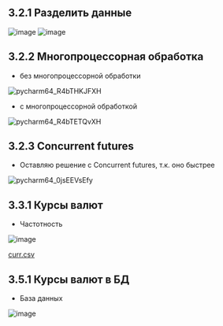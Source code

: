 ## 3.2.1 Разделить данные

![image](https://user-images.githubusercontent.com/60822244/206732408-60a4127a-85fa-415b-883f-1892687604e1.png)
![image](https://user-images.githubusercontent.com/60822244/206737405-3da0bfd0-624d-4981-9fda-5a2450312998.png)

## 3.2.2 Многопроцессорная обработка
- без многопроцессорной обработки

![pycharm64_R4bTHKJFXH](https://user-images.githubusercontent.com/60822244/206770183-081d84d7-72c1-4c73-8ac4-0a0c2fac4527.png)
- с многопроцессорной обработкой

![pycharm64_R4bTETQvXH](https://user-images.githubusercontent.com/60822244/206770144-4b69344e-dad4-4d0e-a858-3a2f9bc71b02.png)

## 3.2.3 Concurrent futures
- Оставляю решение с Concurrent futures, т.к. оно быстрее

![pycharm64_0jsEEVsEfy](https://user-images.githubusercontent.com/60822244/206780664-a45169c9-b910-4c84-9750-ef74d541bece.png)

## 3.3.1 Курсы валют
- Частотность

![image](https://user-images.githubusercontent.com/60822244/208971211-3e690cd0-0dc2-4f95-9c59-accbb62ebbd9.png)

[curr.csv](https://github.com/v1nn4ik/Vinnik/files/10315592/curr.csv)


## 3.5.1 Курсы валют в БД
- База данных

![image](https://user-images.githubusercontent.com/60822244/210073872-f6e19615-230e-4dbb-8c4d-a392811a6f52.png)

